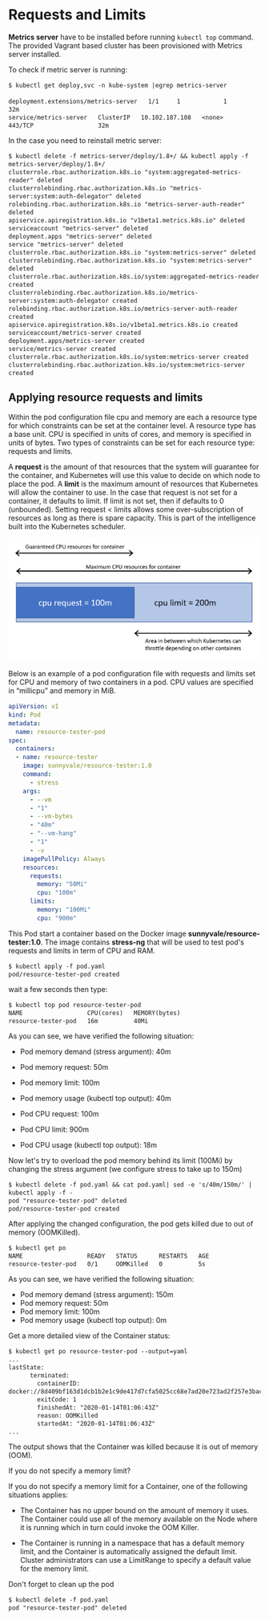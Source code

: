 # Requests and Limits

**Metrics server** have to be installed before running `kubectl top` command. The provided Vagrant based cluster has been provisioned with Metrics server installed.

To check if metric server is running:

```console
$ kubectl get deploy,svc -n kube-system |egrep metrics-server

deployment.extensions/metrics-server   1/1     1            1           32m
service/metrics-server   ClusterIP   10.102.187.108   <none>        443/TCP                  32m
```

In the case you need to reinstall metric server:

```console
$ kubectl delete -f metrics-server/deploy/1.8+/ && kubectl apply -f metrics-server/deploy/1.8+/
clusterrole.rbac.authorization.k8s.io "system:aggregated-metrics-reader" deleted
clusterrolebinding.rbac.authorization.k8s.io "metrics-server:system:auth-delegator" deleted
rolebinding.rbac.authorization.k8s.io "metrics-server-auth-reader" deleted
apiservice.apiregistration.k8s.io "v1beta1.metrics.k8s.io" deleted
serviceaccount "metrics-server" deleted
deployment.apps "metrics-server" deleted
service "metrics-server" deleted
clusterrole.rbac.authorization.k8s.io "system:metrics-server" deleted
clusterrolebinding.rbac.authorization.k8s.io "system:metrics-server" deleted
clusterrole.rbac.authorization.k8s.io/system:aggregated-metrics-reader created
clusterrolebinding.rbac.authorization.k8s.io/metrics-server:system:auth-delegator created
rolebinding.rbac.authorization.k8s.io/metrics-server-auth-reader created
apiservice.apiregistration.k8s.io/v1beta1.metrics.k8s.io created
serviceaccount/metrics-server created
deployment.apps/metrics-server created
service/metrics-server created
clusterrole.rbac.authorization.k8s.io/system:metrics-server created
clusterrolebinding.rbac.authorization.k8s.io/system:metrics-server created
```

## Applying resource requests and limits

Within the pod configuration file cpu and memory are each a resource type for which constraints can be set at the container level. A resource type has a base unit. CPU is specified in units of cores, and memory is specified in units of bytes. Two types of constraints can be set for each resource type: requests and limits.

A **request** is the amount of that resources that the system will guarantee for the container, and Kubernetes will use this value to decide on which node to place the pod. A **limit** is the maximum amount of resources that Kubernetes will allow the container to use. In the case that request is not set for a container, it defaults to limit. If limit is not set, then if defaults to 0 (unbounded). Setting request < limits allows some over-subscription of resources as long as there is spare capacity. This is part of the intelligence built into the Kubernetes scheduler.

![Requests and Limits](img/container-resource-1.png)

Below is an example of a pod configuration file with requests and limits set for CPU and memory of two containers in a pod. CPU values are specified in “millicpu” and memory in MiB.

```yaml
apiVersion: v1
kind: Pod
metadata:
  name: resource-tester-pod
spec:
  containers:
  - name: resource-tester
    image: sunnyvale/resource-tester:1.0
    command: 
      - stress
    args:  
      - --vm
      - "1"
      - --vm-bytes 
      - "40m"
      - "--vm-hang"
      - "1"
      - -v
    imagePullPolicy: Always
    resources:
      requests:
        memory: "50Mi"
        cpu: "100m"
      limits:
        memory: "100Mi"
        cpu: "900m"
```

This Pod start a container based on the Docker image **sunnyvale/resource-tester:1.0**. The image contains **stress-ng** that will be used to test pod's requests and limits in term of CPU and RAM.

```console
$ kubectl apply -f pod.yaml
pod/resource-tester-pod created
```

wait a few seconds then type:

```console
$ kubectl top pod resource-tester-pod 
NAME                  CPU(cores)   MEMORY(bytes)   
resource-tester-pod   16m          40Mi       
```

As you can see, we have verified the following situation:

- Pod memory demand (stress argument): 40m
- Pod memory request: 50m
- Pod memory limit: 100m
- Pod memory usage (kubectl top output): 40m

- Pod CPU request: 100m
- Pod CPU limit: 900m
- Pod CPU usage (kubectl top output): 18m

Now let's try to overload the pod memory behind its limit (100Mi) by changing the stress argument (we configure stress to take up to 150m)

```console
$ kubectl delete -f pod.yaml && cat pod.yaml| sed -e 's/40m/150m/' | kubectl apply -f -
pod "resource-tester-pod" deleted
pod/resource-tester-pod created
```

After applying the changed configuration, the pod gets killed due to out of memory (OOMKilled).

```console
$ kubectl get po
NAME                  READY   STATUS      RESTARTS   AGE
resource-tester-pod   0/1     OOMKilled   0          5s
```

As you can see, we have verified the following situation:

- Pod memory demand (stress argument): 150m
- Pod memory request: 50m
- Pod memory limit: 100m
- Pod memory usage (kubectl top output): 0m

Get a more detailed view of the Container status:

```console
$ kubectl get po resource-tester-pod --output=yaml
...
lastState:
      terminated:
        containerID: docker://8d409bf163d1dcb1b2e1c9de417d7cfa5025cc68e7ad20e723ad2f257e3bac28
        exitCode: 1
        finishedAt: "2020-01-14T01:06:43Z"
        reason: OOMKilled
        startedAt: "2020-01-14T01:06:43Z"
...
```

The output shows that the Container was killed because it is out of memory (OOM).

If you do not specify a memory limit?

If you do not specify a memory limit for a Container, one of the following situations applies:

- The Container has no upper bound on the amount of memory it uses. The Container could use all of the memory available on the Node where it is running which in turn could invoke the OOM Killer. 

- The Container is running in a namespace that has a default memory limit, and the Container is automatically assigned the default limit. Cluster administrators can use a LimitRange to specify a default value for the memory limit.

Don't forget to clean up the pod

```console
$ kubectl delete -f pod.yaml
pod "resource-tester-pod" deleted
```
